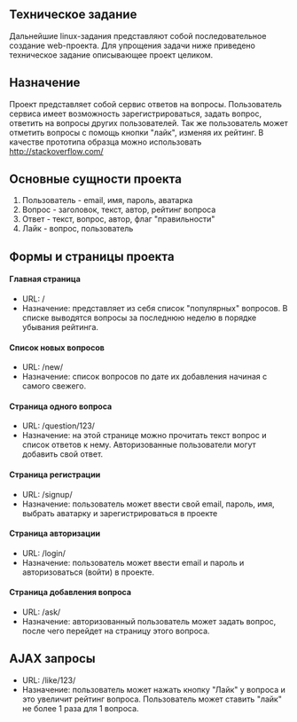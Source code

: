 ## Техническое задание
Дальнейшие linux-задания представляют собой последовательное создание web-проекта. Для упрощения задачи ниже приведено техническое задание описывающее проект целиком.

## Назначение
Проект представляет собой сервис ответов на вопросы. Пользователь сервиса имеет возможность зарегистрироваться, задать вопрос, ответить на вопросы других пользователей. Так же пользователь может отметить вопросы с помощь кнопки "лайк", изменяя их рейтинг. В качестве прототипа образца можно использовать http://stackoverflow.com/

## Основные сущности проекта

1. Пользователь - email, имя, пароль, аватарка
2. Вопрос - заголовок, текст, автор, рейтинг вопроса
3. Ответ - текст, вопрос, автор, флаг "правильности"
4. Лайк - вопрос, пользователь

## Формы и страницы проекта

#### Главная страница
 * URL:  /
 * Назначение: представляет из себя список "популярных" вопросов. В списке выводятся вопросы за последнюю неделю в порядке убывания рейтинга.

#### Список новых вопросов
 * URL: /new/
 * Назначение: список вопросов по дате их добавления начиная с самого свежего.

#### Страница одного вопроса
 * URL: /question/123/
 * Назначение: на этой странице можно прочитать текст вопрос и список ответов к нему. Авторизованные пользователи могут добавить свой ответ.

#### Страница регистрации
 * URL: /signup/
 * Назначение: пользователь может ввести свой email, пароль, имя, выбрать аватарку и зарегистрироваться в проекте

#### Страница авторизации
 * URL: /login/
 * Назначение: пользователь может ввести email и пароль и авторизоваться (войти) в проекте.

#### Страница добавления вопроса
 * URL: /ask/
 * Назначение: авторизованный пользователь может задать вопрос, после чего перейдет на страницу этого вопроса.


## AJAX запросы
 * URL: /like/123/
 * Назначение: пользователь может нажать кнопку "Лайк" у вопроса и это увеличит рейтинг вопроса. Пользователь может ставить "лайк" не более  1 раза для 1 вопроса.
